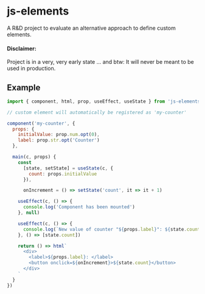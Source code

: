 # js-elements

A R&D project to evaluate an alternative approach to define custom elements.

#### Disclaimer:

Project is in a very, very early state ...
and btw: It will never be meant to be used in production.

## Example

```js
import { component, html, prop, useEffect, useState } from 'js-elements'

// custom element will automatically be registered as 'my-counter' 

component('my-counter', {
  props: {
    initialValue: prop.num.opt(0),
    label: prop.str.opt('Counter')
  },

  main(c, props) {
    const 
      [state, setState] = useState(c, {
        count: props.initialValue
      }),

      onIncrement = () => setState('count', it => it + 1)

    useEffect(c, () => {
      console.log('Component has been mounted')
    }, null)

    useEffect(c, () => {
      console.log(`New value of counter "${props.label}": ${state.count}`)
    }, () => [state.count])

    return () => html`
      <div> 
        <label>${props.label}: </label>
        <button onclick=${onIncrement}>${state.count}</button>
      </div>
    `
  }
})
```
